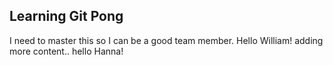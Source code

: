 ## Learning Git Pong
I need to master this so I can be a good team member.
Hello William!
adding more content..
hello Hanna!

